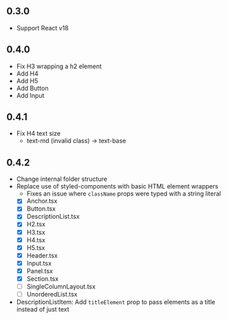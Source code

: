 ## 0.3.0

- Support React v18

## 0.4.0

- Fix H3 wrapping a h2 element
- Add H4
- Add H5
- Add Button
- Add Input

## 0.4.1

- Fix H4 text size
  - text-md (invalid class) -> text-base

## 0.4.2

- Change internal folder structure
- Replace use of styled-components with basic HTML element wrappers
  - Fixes an issue where `className` props were typed with a string literal
  - [x] Anchor.tsx
  - [x] Button.tsx
  - [x] DescriptionList.tsx
  - [x] H2.tsx
  - [x] H3.tsx
  - [x] H4.tsx
  - [x] H5.tsx
  - [x] Header.tsx
  - [x] Input.tsx
  - [x] Panel.tsx
  - [x] Section.tsx
  - [ ] SingleColumnLayout.tsx
  - [ ] UnorderedList.tsx
- DescriptionListItem: Add `titleElement` prop to pass elements as a title instead of just text